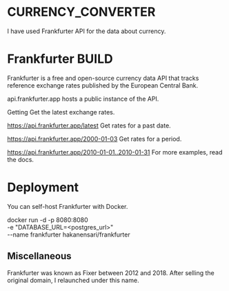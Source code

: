# CURRENCY_CONVERTER
I have used Frankfurter API for the data about currency.

# Frankfurter BUILD

Frankfurter is a free and open-source currency data API that tracks reference exchange rates published by the European Central Bank.

api.frankfurter.app hosts a public instance of the API.

Getting 
Get the latest exchange rates.

https://api.frankfurter.app/latest
Get rates for a past date.

https://api.frankfurter.app/2000-01-03
Get rates for a period.

https://api.frankfurter.app/2010-01-01..2010-01-31
For more examples, read the docs.

# Deployment
You can self-host Frankfurter with Docker.

docker run -d -p 8080:8080 \
  -e "DATABASE_URL=<postgres_url>" \
  --name frankfurter hakanensari/frankfurter
## Miscellaneous
Frankfurter was known as Fixer between 2012 and 2018. After selling the original domain, I relaunched under this name.
